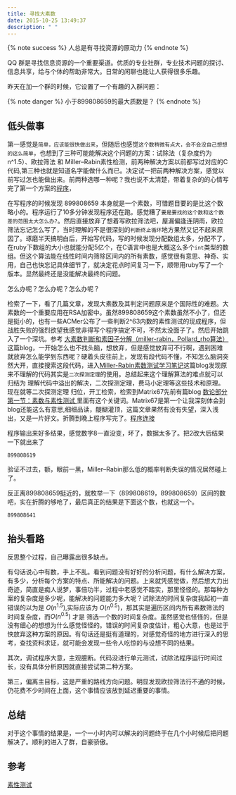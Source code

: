```yaml
---
title: 寻找大素数
date: 2015-10-25 13:49:37
description: " "
---
```


{% note success %}
人总是有寻找资源的原动力
{% endnote %}

QQ 群是寻找信息资源的一个重要渠道。优质的专业社群，专业技术问题的探讨、信息共享，给与个体的帮助非常大。日常的闲聊也能让人获得很多乐趣。

昨天在加一个群的时候，它设置了一个有趣的入群问题：

{% note danger %}
	小于899808659的最大质数是？
{% endnote %}


## 低头做事

第一感觉是`简单，应该能很快做出来`，但随后也感觉`这个数稍微有点大，会不会没自己想想的这么简单`，也想到了三种可能能解决这个问题的方案：试除法（复杂度约为n^1.5）、欧拉筛法 和 Miller–Rabin素性检测，前两种解决方案以前都写过对应的C代码,第三种也就是知道名字能做什么而已。决定试一把前两种解决方案，感觉以前写过怎也能做出来。前两种选哪一种呢？我也说不太清楚，带着复杂的的心情写完了第一个方案的[程序]()，



在写程序的时候发现 899808659 本身就是一个素数，可惜题目要的是比这个数略小的。程序运行了10多分钟发现程序还在跑。感觉糟了`要是要找的这个数和这个数差的范围太大怎么办?`。然后直接放弃了想着写欧拉筛法吧，屋漏偏逢连阴雨，欧拉筛法忘记怎么写了，当时理解的不是很深刻的`判断终止循环`地方果然又记不起来原因了。琢磨半天搞明白后，开始写代码，写的时候发现分配数组太多，分配不了，在ruby下数组的大小也就能分配5亿个，在C语言中也是大概这么多个`int`类型的数组。但这个算法能在线性时间内筛除区间内的所有素数，感觉很有意思、神奇、实用，自己也快忘记具体细节了，就决定花点时间复习一下，顺带用ruby写了一个版本。显然最终还是没能解决最终的问题。

怎么办呢？怎么办呢？怎么办呢？

检索了一下，看了几篇文章，发现大素数及其判定问题原来是个国际性的难题。大素数的一个重要应用在RSA加密中。虽然899808659这个素数虽然不小了，但还是挺小的，也有一些ACMer公布了一些判断2^63内数的素性测试的现成程序，但战胜失败的强烈欲望我感觉非得写个程序搞定不可，不然太没面子了。然后开始跳入了一个深坑。参考 [大素数判断和素因子分解（miller-rabin，Pollard_rho算法）](http://www.cnblogs.com/kuangbin/archive/2012/08/19/2646396.html) 这篇blog，一开始怎么也不找头脑，想放弃，但是感觉放弃可不行啊，遇到困难就放弃怎么能学到东西呢？硬着头皮往前上，发现有段代码不懂，不知怎么脑洞突然大开，直接搜索这段代码，进入[Miller-Rabin素数测试学习笔记](http://www.cnblogs.com/vongang/archive/2012/03/15/2398626.html)这篇blog发现原来不理解的代码其实是`二次探测定理`的使用。总结起来这个理解算法的难点就可以归结为 理解代码中溢出的解决，二次探测定理，费马小定理等这些技术和原理。现在就等二次探测定理 归位，开工检索，检索到Matrix67先前有篇blog [ 数论部分第一节：素数与素性测试 ](http://www.matrix67.com/blog/archives/234)里面有这个关键词。Matrix67是第一个让我深刻体会到blog还能这么有意思,细细品读，醍醐灌顶，这篇文章果然有没有失望，深入浅出，又是一片好文。折腾到晚上程序写完了。[程序连接]()

程序输出来好多结果，感觉数字8一直没变，坏了，数据太多了。把2改大后结果一下就出来了

	899808619

验证不过去，额，眼前一黑，Miller–Rabin那么低的概率判断失误的情况居然碰上了。


反正离899808659挺近的，就枚举一下（899808619，899808659）区间的数吧，实在折腾的够呛了，最后真正的结果是下面这个数，也就这一个。

	899808641


## 抬头看路
反思整个过程，自己曝露出很多缺点。

有句话说心中有数，手上不乱。看到问题没有好好的分析问题，有什么解决方案，有多少，分析每个方案的特点、所能解决的问题。上来就凭感觉做，然后想大力出奇迹，简直是痴人说梦，事倍功半，过程中老感觉不踏实，那里怪怪的。那每种方案的复杂度是多少呢，能解决的问题能力多大呢？试除法的时间复杂度我起初一直错误的以为是 $O(n^{1.5})$,实际应该为 $O(n^{0.5})$，那其实是遍历区间内所有素数筛法的时间复杂度，而$O(n^{0.5})$ 才是 筛选一个数的时间复杂度。虽然感觉也怪怪的，但是没有细心的想想为什么感觉怪怪的。错误的时间复杂度估计，粗心大意，也是过于快放弃这种方案的原因。有句话还是挺有道理的，对感觉奇怪的地方进行深入的思考，查找资料求证，就可能会发现一些令人吃惊的与设想不同的结果。

其次，调试程序大意，主观臆断。代码没进行单元测试，试除法程序运行时间过长，没有具体分析原因就直接尝试第二种方案。

第三，偏离主目标，这是严重的路线方向问题。明显发现欧拉筛法行不通的时候，仍花费不少时间在上面，这个事情应该放到延迟重要的事情。

## 总结

对于这个事情的结果是，一个一小时内可以解决的问题终于在几个小时候后把问题解决了。顺利的进入了群，自豪骄傲。


## 参考
[素性测试](https://zh.wikipedia.org/wiki/%E7%B4%A0%E6%80%A7%E6%B5%8B%E8%AF%95#.E7.A2.BA.E5.AE.9A.E5.9E.8B.E6.BC.94.E7.AE.97.E6.B3.95)


